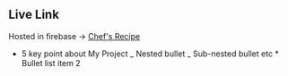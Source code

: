 ## Live Link

Hosted in firebase -> [Chef's Recipe](https://herogadget.netlify.app/)

- 5 key point about My Project
  _ Nested bullet
  _ Sub-nested bullet etc \* Bullet list item 2